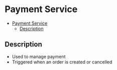# Payment Service

- [Payment Service](#payment-service)
  - [Description](#description)

## Description

- Used to manage payment
- Triggered when an order is created or cancelled
